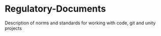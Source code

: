 # Regulatory-Documents
Description of norms and standards for working with code, git and unity projects
